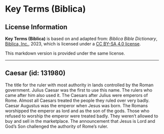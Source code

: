 # Key Terms (Biblica)

## License Information

**Key Terms (Biblica)** is based on and adapted from: _Biblica Bible Dictionary_, [Biblica, Inc.](https://www.biblica.com/), 2023, which is licensed under a [CC BY-SA 4.0 license](https://creativecommons.org/licenses/by-sa/4.0/legalcode.en).

This markdown version is provided under the same license.



--------------------------------

## Caesar (id: 131980)

The title for the ruler with most authority in lands controlled by the Roman government. Julius Caesar was the first to use this name. The rulers who came after him also used it. The Caesars after Julius were emperors of Rome. Almost all Caesars treated the people they ruled over very badly. Caesar Augustus was the emperor when Jesus was born. The Romans worshipped the emperor as lord and as the son of the gods. Those who refused to worship the emperor were treated badly. They weren’t allowed to buy and sell in the marketplace. The announcement that Jesus is Lord and God’s Son challenged the authority of Rome’s ruler.


